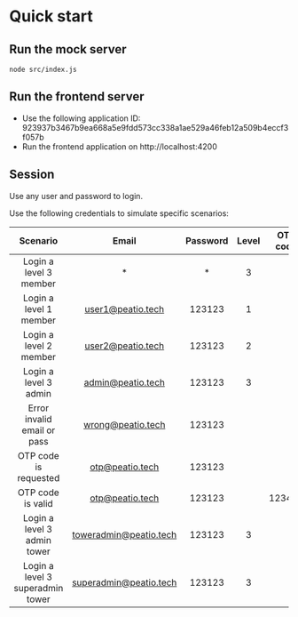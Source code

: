 # Quick start

## Run the mock server

  `node src/index.js`

## Run the frontend server

 * Use the following application ID: 923937b3467b9ea668a5e9fdd573cc338a1ae529a46feb12a509b4eccf3f057b
 * Run the frontend application on http://localhost:4200

## Session

Use any user and password to login.

Use the following credentials to simulate specific scenarios:

|            Scenario              |           Email          | Password | Level | OTP code |
|:--------------------------------:|:------------------------:|:--------:|:-----:|:--------:|
| Login a level 3 member           |             *            |     *    |   3   |          |
| Login a level 1 member           |       user1@peatio.tech  |  123123  |   1   |          |
| Login a level 2 member           |       user2@peatio.tech  |  123123  |   2   |          |
| Login a level 3 admin            |       admin@peatio.tech  |  123123  |   3   |          |
| Error invalid email or pass      |       wrong@peatio.tech  |  123123  |       |          |
| OTP code is requested            |         otp@peatio.tech  |  123123  |       |          |
| OTP code is valid                |         otp@peatio.tech  |  123123  |       |  123456  |
| Login a level 3 admin tower      |  toweradmin@peatio.tech  |  123123  |   3   |          |
| Login a level 3 superadmin tower |  superadmin@peatio.tech  |  123123  |   3   |          |

